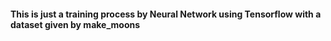 #### This is just a training process by Neural Network using Tensorflow with a dataset given by make_moons

